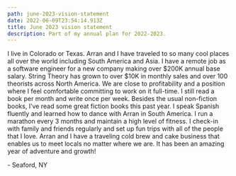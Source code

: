 ```yaml
---
path: june-2023-vision-statement
date: 2022-06-09T23:54:14.913Z
title: June 2023 vision statement
description: Part of my annual plan for 2022-2023.
---
```

I live in Colorado or Texas. Arran and I have traveled to so many cool places all over the world including South America and Asia. I have a remote job as a software engineer for a new company making over $200K annual base salary. String Theory has grown to over $10K in monthly sales and over 100 theorists across North America. We are close to profitability and a position where I feel comfortable committing to work on it full-time. I still read a book per month and write once per week. Besides the usual non-fiction books, I’ve read some great fiction books this past year. I speak Spanish fluently and learned how to dance with Arran in South America. I run a marathon every 3 months and maintain a high level of fitness. I check-in with family and friends regularly and set up fun trips with all of the people that I love. Arran and I have a traveling cold brew and cake business that enables us to meet locals no matter where we are. It has been an amazing year of adventure and growth!

\- Seaford, NY